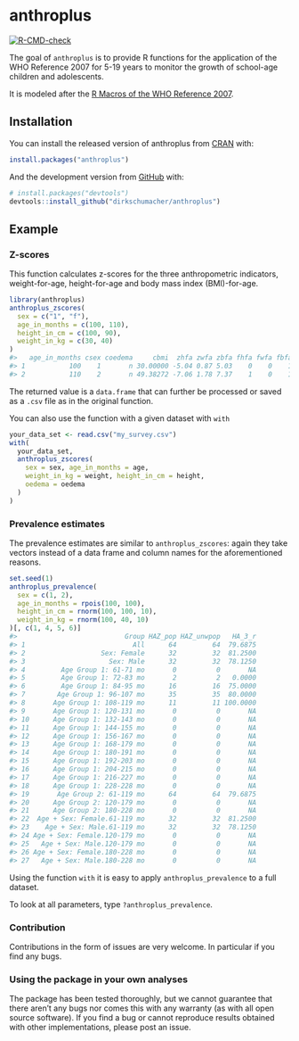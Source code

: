 
<!-- README.md is generated from README.Rmd. Please edit that file -->

# anthroplus

<!-- badges: start -->

[![R-CMD-check](https://github.com/WorldHealthOrganization/anthroplus/workflows/R-CMD-check/badge.svg)](https://github.com/WorldHealthOrganization/anthroplus/actions)
<!-- badges: end -->

The goal of `anthroplus` is to provide R functions for the application
of the WHO Reference 2007 for 5-19 years to monitor the growth of
school-age children and adolescents.

It is modeled after the [R Macros of the WHO Reference
2007](https://www.who.int/tools/growth-reference-data-for-5to19-years/application-tools).

## Installation

You can install the released version of anthroplus from
[CRAN](https://CRAN.R-project.org) with:

``` r
install.packages("anthroplus")
```

And the development version from [GitHub](https://github.com/) with:

``` r
# install.packages("devtools")
devtools::install_github("dirkschumacher/anthroplus")
```

## Example

### Z-scores

This function calculates z-scores for the three anthropometric
indicators, weight-for-age, height-for-age and body mass index
(BMI)-for-age.

``` r
library(anthroplus)
anthroplus_zscores(
  sex = c("1", "f"),
  age_in_months = c(100, 110),
  height_in_cm = c(100, 90),
  weight_in_kg = c(30, 40)
)
#>   age_in_months csex coedema     cbmi  zhfa zwfa zbfa fhfa fwfa fbfa
#> 1           100    1       n 30.00000 -5.04 0.87 5.03    0    0    1
#> 2           110    2       n 49.38272 -7.06 1.78 7.37    1    0    1
```

The returned value is a `data.frame` that can further be processed or
saved as a `.csv` file as in the original function.

You can also use the function with a given dataset with `with`

``` r
your_data_set <- read.csv("my_survey.csv")
with(
  your_data_set,
  anthroplus_zscores(
    sex = sex, age_in_months = age,
    weight_in_kg = weight, height_in_cm = height, 
    oedema = oedema
  )
)
```

### Prevalence estimates

The prevalence estimates are similar to `anthroplus_zscores`: again they
take vectors instead of a data frame and column names for the
aforementioned reasons.

``` r
set.seed(1)
anthroplus_prevalence(
  sex = c(1, 2),
  age_in_months = rpois(100, 100),
  height_in_cm = rnorm(100, 100, 10),
  weight_in_kg = rnorm(100, 40, 10)
)[, c(1, 4, 5, 6)]
#>                           Group HAZ_pop HAZ_unwpop   HA_3_r
#> 1                           All      64         64  79.6875
#> 2                   Sex: Female      32         32  81.2500
#> 3                     Sex: Male      32         32  78.1250
#> 4         Age Group 1: 61-71 mo       0          0       NA
#> 5         Age Group 1: 72-83 mo       2          2   0.0000
#> 6         Age Group 1: 84-95 mo      16         16  75.0000
#> 7        Age Group 1: 96-107 mo      35         35  80.0000
#> 8       Age Group 1: 108-119 mo      11         11 100.0000
#> 9       Age Group 1: 120-131 mo       0          0       NA
#> 10      Age Group 1: 132-143 mo       0          0       NA
#> 11      Age Group 1: 144-155 mo       0          0       NA
#> 12      Age Group 1: 156-167 mo       0          0       NA
#> 13      Age Group 1: 168-179 mo       0          0       NA
#> 14      Age Group 1: 180-191 mo       0          0       NA
#> 15      Age Group 1: 192-203 mo       0          0       NA
#> 16      Age Group 1: 204-215 mo       0          0       NA
#> 17      Age Group 1: 216-227 mo       0          0       NA
#> 18      Age Group 1: 228-228 mo       0          0       NA
#> 19       Age Group 2: 61-119 mo      64         64  79.6875
#> 20      Age Group 2: 120-179 mo       0          0       NA
#> 21      Age Group 2: 180-228 mo       0          0       NA
#> 22  Age + Sex: Female.61-119 mo      32         32  81.2500
#> 23    Age + Sex: Male.61-119 mo      32         32  78.1250
#> 24 Age + Sex: Female.120-179 mo       0          0       NA
#> 25   Age + Sex: Male.120-179 mo       0          0       NA
#> 26 Age + Sex: Female.180-228 mo       0          0       NA
#> 27   Age + Sex: Male.180-228 mo       0          0       NA
```

Using the function `with` it is easy to apply `anthroplus_prevalence` to
a full dataset.

To look at all parameters, type `?anthroplus_prevalence`.

### Contribution

Contributions in the form of issues are very welcome. In particular if
you find any bugs.

### Using the package in your own analyses

The package has been tested thoroughly, but we cannot guarantee that
there aren’t any bugs nor comes this with any warranty (as with all open
source software). If you find a bug or cannot reproduce results obtained
with other implementations, please post an issue.
